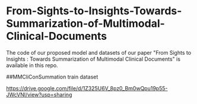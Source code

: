 # From-Sights-to-Insights-Towards-Summarization-of-Multimodal-Clinical-Documents
The code of our proposed model and  datasets of our paper "From Sights to Insights : Towards Summarization of Multimodal Clinical Documents" is available in this repo.

##MMCliConSummation train dataset

https://drive.google.com/file/d/1Z325U6V_8pz0_Bm0wQpu19p55-JWcVNl/view?usp=sharing



